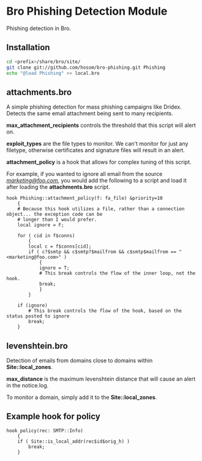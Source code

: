 Bro Phishing Detection Module
=============================

Phishing detection in Bro. 

Installation
-----------------------

```bash
cd <prefix>/share/bro/site/
git clone git://github.com/hosom/bro-phishing.git Phishing
echo "@load Phishing" >> local.bro
```

attachments.bro
-----------------------
A simple phishing detection for mass phishing campaigns like Dridex. Detects the same email attachment being sent to many recipients. 

**max_attachment_recipients** controls the threshold that this script will alert on. 

**exploit_types** are the file types to monitor. We can't monitor for just any filetype, otherwise certificates and signature files will result in an alert. 

**attachment_policy** is a hook that allows for complex tuning of this script. 

For example, if you wanted to ignore all email from the source *marketing@foo.com*, you would add the following to a script and load it after loading the **attachments.bro** script. 

```bro
hook Phishing::attachment_policy(f: fa_file) &priority=10
	{
	# Because this hook utilizes a file, rather than a connection object... the exception code can be 
	# longer than I would prefer.
	local ignore = F;
	
	for ( cid in f$conns) 
		{
		local c = f$conns[cid];
		if ( c?$smtp && c$smtp?$mailfrom && c$smtp$mailfrom == "<marketing@foo.com>" )
			{
			ignore = T;
			# This break controls the flow of the inner loop, not the hook.
			break;
			}
		}
		
	if (ignore)
		# This break controls the flow of the hook, based on the status posted to ignore
		break;
	}
```

levenshtein.bro
-----------------------
Detection of emails from domains close to domains within **Site::local_zones**.

**max_distance** is the maximum levenshtein distance that will cause an alert in the notice.log.

To monitor a domain, simply add it to the **Site::local_zones**.

Example hook for policy
-----------------------
```bro
hook policy(rec: SMTP::Info)
	{
	if ( Site::is_local_addr(rec$id$orig_h) )
		break; 
	}
```
